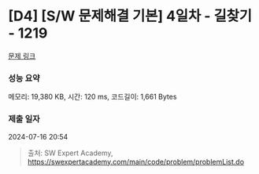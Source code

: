 # [D4] [S/W 문제해결 기본] 4일차 - 길찾기 - 1219 

[문제 링크](https://swexpertacademy.com/main/code/problem/problemDetail.do?contestProbId=AV14geLqABQCFAYD) 

### 성능 요약

메모리: 19,380 KB, 시간: 120 ms, 코드길이: 1,661 Bytes

### 제출 일자

2024-07-16 20:54



> 출처: SW Expert Academy, https://swexpertacademy.com/main/code/problem/problemList.do
